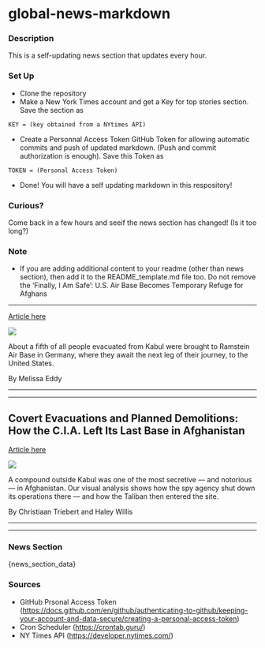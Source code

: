 # global-news-markdown

### Description 
This is a self-updating news section that updates every hour.

### Set Up 
* Clone the repository
* Make a New York Times account and get a Key for top stories section. Save the section as 
 ```
 KEY = (key obtained from a NYtimes API)
 ```
*  Create a Personnal Access Token GitHub Token for allowing automatic commits and push of updated markdown. (Push and commit authorization is enough). Save this Token as 
```
TOKEN = (Personal Access Token)
```
* Done! You will have a self updating markdown in this respository!

### Curious?
Come back in a few hours and seeif the news section has changed! (Is it too long?)

### Note
* If you are adding additional content to your readme (other than news section), then add it to the README_template.md file too. Do not remove the ‘Finally, I Am Safe’: U.S. Air Base Becomes Temporary Refuge for Afghans
------------------------------------------------------------------------

[Article here](https://www.nytimes.com/2021/09/01/world/europe/us-airbase-germany-afghanistan.html)

[![](https://static01.nyt.com/images/2021/09/02/world/02afghanistan-ramstein-p1/merlin_194006358_23e197bc-11d5-449f-9ee1-383b4e971589-superJumbo.jpg)](https://www.nytimes.com/2021/09/01/world/europe/us-airbase-germany-afghanistan.html)

About a fifth of all people evacuated from Kabul were brought to Ramstein Air Base in Germany, where they await the next leg of their journey, to the United States.

By Melissa Eddy

* * *

* * *

Covert Evacuations and Planned Demolitions: How the C.I.A. Left Its Last Base in Afghanistan
--------------------------------------------------------------------------------------------

[Article here](https://www.nytimes.com/2021/09/01/world/asia/cia-afghanistan-evacuations-demolitions.html)

[![](https://static01.nyt.com/images/2021/08/31/video/vi-compound-top-2/vi-compound-top-2-superJumbo.png)](https://www.nytimes.com/2021/09/01/world/asia/cia-afghanistan-evacuations-demolitions.html)

A compound outside Kabul was one of the most secretive — and notorious — in Afghanistan. Our visual analysis shows how the spy agency shut down its operations there — and how the Taliban then entered the site.

By Christiaan Triebert and Haley Willis

* * *

* * *

### News Section 
{news_section_data}


### Sources 
* GitHub Prsonal Access Token (https://docs.github.com/en/github/authenticating-to-github/keeping-your-account-and-data-secure/creating-a-personal-access-token)
* Cron Scheduler (https://crontab.guru/)
* NY Times API (https://developer.nytimes.com/)
